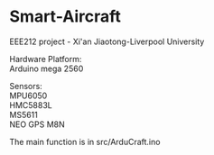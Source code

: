 # Smart-Aircraft
EEE212 project - Xi'an Jiaotong-Liverpool University

Hardware Platform:  
    Arduino mega 2560

Sensors:  
    MPU6050  
    HMC5883L  
    MS5611  
    NEO GPS M8N

The main function is in src/ArduCraft.ino
